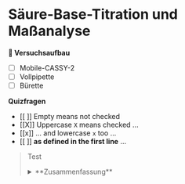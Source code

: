 # Säure-Base-Titration und Maßanalyse

**🧪 Versuchsaufbau**

- [ ] Mobile-CASSY-2
- [ ] Vollpipette
- [ ] Bürette

**Quizfragen**

- [[ ]] Empty means not checked
- [[X]] Uppercase `X` means checked ...
- [[x]] ... and lowercase `x` too ...
- [[ ]] **as defined in the first line** ...

> Test
> 
><details>
>
><summary>**Zusammenfassung**</summary>
>
>Das ist ein Text
>
></details>

